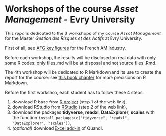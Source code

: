 
# Workshops of the course *Asset Management* - Evry University

This *repo* is dedicated to the 3 workshops of my course *Asset Management* for the Master *Gestion des Risques et des Actifs* at Evry University.

First of all, see [AFG key figures](https://www.afg.asso.fr/wp-content/uploads/2022/05/ficheafgindustry-eng-230911web.pdf) for the French AM industry.

Before each workshop, the results will be disclosed on real data with only some R codes: only files .md will be at disposal and not source files .Rmd. 

The 4th workshop will be dedicated to R Markdown and its use to create the report for the course: see [this book chapter](https://r4ds.had.co.nz/r-markdown.html) for more precisions on R Markdown.

Before the first workshop, each student has to follow these 4 steps:

1. download R base from [R project](https://rstudio.com/products/rstudio/download/) (step 1 of the web link),
2. download RStudio from [RStudio](https://rstudio.com/products/rstudio/download/) (step 2 of the web link),
3. download the packages __tidyverse__, __readxl__, __DataExplorer__, __scales__ with the function `install.packages(c("tidyverse", "readxl", "DataExplorer", "scales"))`,
4. _(optional)_ download [Excel add-in](https://www.quandl.com/tools/excel) of Quandl.

